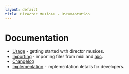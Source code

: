 ```yaml
---
layout: default
title: Director Musices · Documentation
---
```


# Documentation

* [Usage](usage.html) - getting started with director musices.
* [Importing](importing.html) - importing files from midi and [abc](http://en.wikipedia.org/wiki/ABC_notation).
* [Changelog](changelog.html)
* [Implementation](implementation.html) - implementation details for developers.
